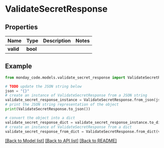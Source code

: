 # ValidateSecretResponse


## Properties

Name | Type | Description | Notes
------------ | ------------- | ------------- | -------------
**valid** | **bool** |  | 

## Example

```python
from monday_code.models.validate_secret_response import ValidateSecretResponse

# TODO update the JSON string below
json = "{}"
# create an instance of ValidateSecretResponse from a JSON string
validate_secret_response_instance = ValidateSecretResponse.from_json(json)
# print the JSON string representation of the object
print(ValidateSecretResponse.to_json())

# convert the object into a dict
validate_secret_response_dict = validate_secret_response_instance.to_dict()
# create an instance of ValidateSecretResponse from a dict
validate_secret_response_from_dict = ValidateSecretResponse.from_dict(validate_secret_response_dict)
```
[[Back to Model list]](../README.md#documentation-for-models) [[Back to API list]](../README.md#documentation-for-api-endpoints) [[Back to README]](../README.md)


